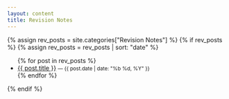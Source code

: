 ```yaml
---
layout: content
title: Revision Notes
---
```


{% assign rev_posts = site.categories["Revision Notes"] %}
{% if rev_posts %}
  {% assign rev_posts = rev_posts | sort: "date" %}
  <ul class="icon-list">
  {% for post in rev_posts %}
    <li>
      <a href="{{ post.url }}">{{ post.title }}</a>
      <small>— {{ post.date | date: "%b %d, %Y" }}</small>
    </li>
  {% endfor %}
  </ul>
{% endif %}
